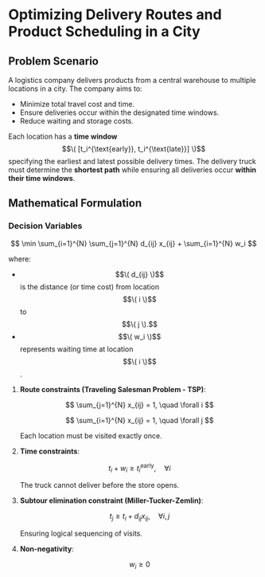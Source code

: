 # Optimizing Delivery Routes and Product Scheduling in a City

## Problem Scenario

A logistics company delivers products from a central warehouse to multiple locations in a city. The company aims to:

- Minimize total travel cost and time.
- Ensure deliveries occur within the designated time windows.
- Reduce waiting and storage costs.

Each location has a **time window** $$\( [t_i^{\text{early}}, t_i^{\text{late}}] \)$$ specifying the earliest and latest possible delivery times. The delivery truck must determine the **shortest path** while ensuring all deliveries occur **within their time windows**.

## Mathematical Formulation

### Decision Variables
$$
\min \sum_{i=1}^{N} \sum_{j=1}^{N} d_{ij} x_{ij} + \sum_{i=1}^{N} w_i
$$

where:

- $$\( d_{ij} \)$$ is the distance (or time cost) from location $$\( i \)$$ to $$\( j \).$$
- $$\( w_i \)$$ represents waiting time at location $$\( i \)$$.


1. **Route constraints (Traveling Salesman Problem - TSP)**:

   $$
   \sum_{j=1}^{N} x_{ij} = 1, \quad \forall i
   $$

   $$
   \sum_{i=1}^{N} x_{ij} = 1, \quad \forall j
   $$

   Each location must be visited exactly once.

2. **Time constraints**:

   $$
   t_i + w_i \geq t_i^{\text{early}}, \quad \forall i
   $$

   The truck cannot deliver before the store opens.

3. **Subtour elimination constraint (Miller-Tucker-Zemlin)**:

   $$
   t_j \geq t_i + d_{ij} x_{ij}, \quad \forall i, j
   $$

   Ensuring logical sequencing of visits.

4. **Non-negativity**:

   $$
   w_i \geq 0
   $$
